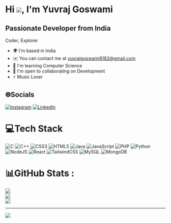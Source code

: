 # Hi ![](https://user-images.githubusercontent.com/18350557/176309783-0785949b-9127-417c-8b55-ab5a4333674e.gif), I'm Yuvraj Goswami

Passionate Developer from India
-------------------------------

Coder, Explorer

* 🌍 I'm based in India
* ✉️ You can contact me at [yuvrajgoswami8182@gmail.com](mailto:yuvrajgoswami8182@gmail.com)
* 🧠 I'm learning Computer Science
* 🤝 I'm open to collaborating on Development
* ⚡ Music Lover


## 🌐Socials
[![Instagram](https://img.shields.io/badge/Instagram-%23E4405F.svg?logo=Instagram&logoColor=white)](https://instagram.com/yuvraj_goswami_333) [![LinkedIn](https://img.shields.io/badge/LinkedIn-%230077B5.svg?logo=linkedin&logoColor=white)](https://linkedin.com/in/yuvraj-goswami-b10815226) 

# 💻Tech Stack
![C](https://img.shields.io/badge/c-%2300599C.svg?style=for-the-badge&logo=c&logoColor=white) ![C++](https://img.shields.io/badge/c++-%2300599C.svg?style=for-the-badge&logo=c%2B%2B&logoColor=white) ![CSS3](https://img.shields.io/badge/css3-%231572B6.svg?style=for-the-badge&logo=css3&logoColor=white) ![HTML5](https://img.shields.io/badge/html5-%23E34F26.svg?style=for-the-badge&logo=html5&logoColor=white) ![Java](https://img.shields.io/badge/java-%23ED8B00.svg?style=for-the-badge&logo=java&logoColor=white) ![JavaScript](https://img.shields.io/badge/javascript-%23323330.svg?style=for-the-badge&logo=javascript&logoColor=%23F7DF1E) ![PHP](https://img.shields.io/badge/php-%23777BB4.svg?style=for-the-badge&logo=php&logoColor=white) ![Python](https://img.shields.io/badge/python-3670A0?style=for-the-badge&logo=python&logoColor=ffdd54) ![NodeJS](https://img.shields.io/badge/node.js-6DA55F?style=for-the-badge&logo=node.js&logoColor=white) ![React](https://img.shields.io/badge/react-%2320232a.svg?style=for-the-badge&logo=react&logoColor=%2361DAFB) ![TailwindCSS](https://img.shields.io/badge/tailwindcss-%2338B2AC.svg?style=for-the-badge&logo=tailwind-css&logoColor=white) ![MySQL](https://img.shields.io/badge/mysql-%2300f.svg?style=for-the-badge&logo=mysql&logoColor=white) ![MongoDB](https://img.shields.io/badge/MongoDB-%234ea94b.svg?style=for-the-badge&logo=mongodb&logoColor=white) 
# 📊GitHub Stats :
![](https://github-readme-stats.vercel.app/api?username=Yuvraj-8182&theme=radical&hide_border=false&include_all_commits=false&count_private=false)<br/>
![](https://github-readme-streak-stats.herokuapp.com/?user=Yuvraj-8182&theme=radical&hide_border=false)<br/>
![](https://github-readme-stats.vercel.app/api/top-langs/?username=Yuvraj-8182&theme=radical&hide_border=false&include_all_commits=false&count_private=false&layout=compact)

---
[![](https://visitcount.itsvg.in/api?id=Yuvraj-8182&icon=0&color=0)](https://visitcount.itsvg.in)
